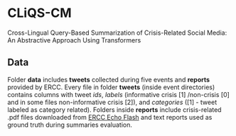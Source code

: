 # CLiQS-CM
Cross-Lingual Query-Based Summarization of Crisis-Related Social Media:
An Abstractive Approach Using Transformers



## Data

Folder **data** includes **tweets** collected during five events and **reports** provided by ERCC. Every file in folder **tweets** (inside event directories) contains columns with tweet *ids*, *labels* (informative crisis [1] /non-crisis [0] and in some files non-informative crisis [2]), and *categories* ([1] - tweet labeled as category related). Folders inside **reports** include crisis-related .pdf files downloaded from [ERCC Echo Flash](https://erccportal.jrc.ec.europa.eu/ECHO-Products/Echo-Flash#/echo-flash-items/latest) and text reports used as ground truth during summaries evaluation.



